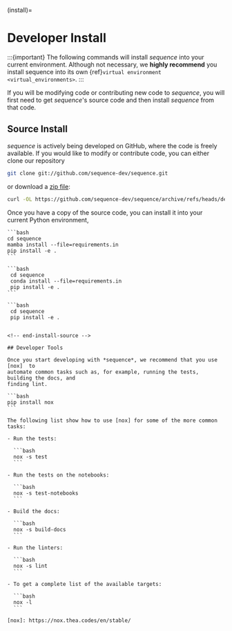 (install)=

# Developer Install

:::{important}
The following commands will install *sequence* into your current environment. Although
not necessary, we **highly recommend** you install sequence into its own
{ref}`virtual environment <virtual_environments>`.
:::

If you will be modifying code or contributing new code to *sequence*, you will first
need to get *sequence*'s source code and then install *sequence* from that code.

## Source Install

<!-- start-install-source -->

*sequence* is actively being developed on GitHub, where the code is freely available.
If you would like to modify or contribute code, you can either clone our
repository

```bash
git clone git://github.com/sequence-dev/sequence.git
```

or download a [zip file](https://github.com/sequence-dev/sequence/archive/refs/heads/develop.zip):

```bash
curl -OL https://github.com/sequence-dev/sequence/archive/refs/heads/develop.zip
```

Once you have a copy of the source code, you can install it into your current
Python environment,


````{tab} mamba
```bash
cd sequence
mamba install --file=requirements.in
pip install -e .
```
````

````{tab} conda
```bash
 cd sequence
 conda install --file=requirements.in
 pip install -e .
```
````

```{tab} pip
```bash
 cd sequence
 pip install -e .
```
````

<!-- end-install-source -->

## Developer Tools

Once you start developing with *sequence*, we recommend that you use [nox]  to
automate common tasks such as, for example, running the tests, building the docs, and
finding lint.

```bash
pip install nox
```

The following list show how to use [nox] for some of the more common tasks:

- Run the tests:

  ```bash
  nox -s test
  ```

- Run the tests on the notebooks:

  ```bash
  nox -s test-notebooks
  ```

- Build the docs:

  ```bash
  nox -s build-docs
  ```

- Run the linters:

  ```bash
  nox -s lint
  ```

- To get a complete list of the available targets:

  ```bash
  nox -l
  ```

[nox]: https://nox.thea.codes/en/stable/
